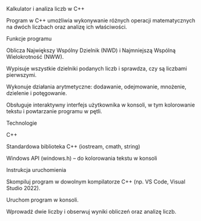 Kalkulator i analiza liczb w C++

Program w C++ umożliwia wykonywanie różnych operacji matematycznych na dwóch liczbach oraz analizę ich właściwości.

Funkcje programu

Oblicza Największy Wspólny Dzielnik (NWD) i Najmniejszą Wspólną Wielokrotność (NWW).

Wypisuje wszystkie dzielniki podanych liczb i sprawdza, czy są liczbami pierwszymi.

Wykonuje działania arytmetyczne: dodawanie, odejmowanie, mnożenie, dzielenie i potęgowanie.

Obsługuje interaktywny interfejs użytkownika w konsoli, w tym kolorowanie tekstu i powtarzanie programu w pętli.

Technologie

C++

Standardowa biblioteka C++ (iostream, cmath, string)

Windows API (windows.h) – do kolorowania tekstu w konsoli

Instrukcja uruchomienia

Skompiluj program w dowolnym kompilatorze C++ (np. VS Code, Visual Studio 2022).

Uruchom program w konsoli.

Wprowadź dwie liczby i obserwuj wyniki obliczeń oraz analizę liczb.
